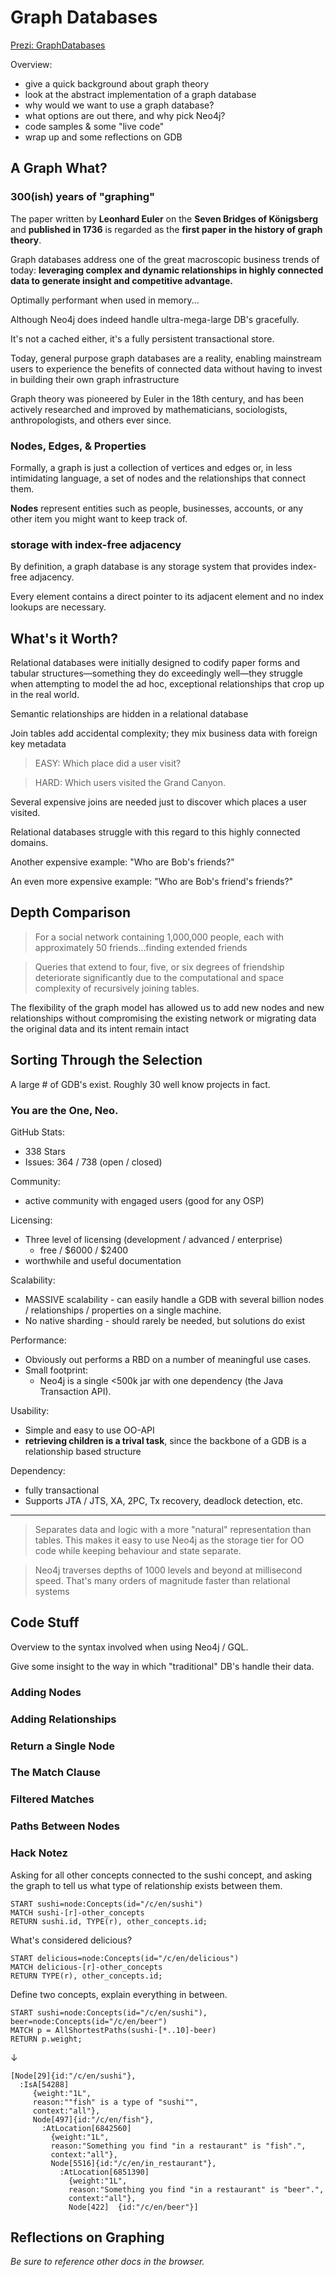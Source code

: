 # Graph Databases

[Prezi: GraphDatabases](http://prezi.com/jgx8vrvcntdk/?utm_campaign=share&utm_medium=copy)

Overview:

- give a quick background about graph theory
- look at the abstract implementation of a graph database
- why would we want to use a graph database?
- what options are out there, and why pick Neo4j?
- code samples & some "live code"
- wrap up and some reflections on GDB

## A Graph What?

### 300(ish) years of "graphing"

The paper written by **Leonhard Euler** on the **Seven Bridges of Königsberg** and **published in 1736** is regarded as the **first paper in the history of graph theory**.

Graph databases address one of the great macroscopic business trends of today: **leveraging complex and dynamic relationships in highly connected data to generate insight and competitive advantage.**

Optimally performant when used in memory... 

Although Neo4j does indeed handle ultra-mega-large DB's gracefully.

It's not a cached either, it's a fully persistent transactional store.

Today, general purpose graph databases are a reality, enabling mainstream users to experience the benefits of connected data without having to invest in building their own graph infrastructure

Graph theory was pioneered by Euler in the 18th century, and has been actively researched and improved by mathematicians, sociologists, anthropologists, and others ever since.

### Nodes, Edges, & Properties

Formally, a graph is just a collection of vertices and edges or, in less intimidating language, a set of nodes and the relationships that connect them.

**Nodes** represent entities such as people, businesses, accounts, or any other item you might want to keep track of.

### storage with index-free adjacency

By definition, a graph database is any storage system that provides index-free adjacency.

Every element contains a direct pointer to its adjacent element and no index lookups are necessary.

## What's it Worth?

Relational databases were initially designed to codify paper forms and tabular structures—something they do exceedingly well—they struggle when attempting to model the ad hoc, exceptional relationships that crop up in the real world.

Semantic relationships are hidden in a relational database

Join tables add accidental complexity; they mix business data with foreign key
metadata

>EASY: Which place did a user visit?

>HARD: Which users visited the Grand Canyon.

Several expensive joins are needed just to discover which places a user visited.

Relational databases struggle with this regard to this highly connected domains.

Another expensive example: "Who are Bob's friends?"

An even more expensive example: "Who are Bob's friend's friends?"

## Depth Comparison

>For a social network containing 1,000,000 people, each with approximately 50 friends...finding extended friends

>Queries that extend to four, five, or six degrees of friendship deteriorate significantly due to the computational and space complexity of recursively joining tables.

The flexibility of the graph model has allowed us to add new nodes and new relationships without compromising the existing network or migrating data the original data and its intent remain intact

## Sorting Through the Selection

A large # of GDB's exist. Roughly 30 well know projects in fact.

### You are the One, Neo.

GitHub Stats:

- 338 Stars
- Issues: 364 / 738 (open / closed)

Community:

- active community with engaged users (good for any OSP)

Licensing:

- Three level of licensing (development / advanced / enterprise)
  - free / $6000 / $2400
- worthwhile and useful documentation

Scalability:

- MASSIVE scalability - can easily handle a GDB with several billion nodes / relationships / properties on a single machine.
- No native sharding - should rarely be needed, but solutions do exist

Performance:

- Obviously out performs a RBD on a number of meaningful use cases.
- Small footprint:
  - Neo4j is a single <500k jar with one dependency (the Java Transaction API).

Usability:

- Simple and easy to use OO-API
- **retrieving children is a trival task**, since the backbone of a GDB is a relationship based structure

Dependency:

- fully transactional
- Supports JTA / JTS, XA, 2PC, Tx recovery, deadlock detection, etc.

---

>Separates data and logic with a more "natural" representation than tables. This makes it easy to use Neo4j as the storage tier for OO code while keeping behaviour and state separate.

>Neo4j traverses depths of 1000 levels and beyond at millisecond speed. That's many orders of magnitude faster than relational systems

## Code Stuff

Overview to the syntax involved when using Neo4j / GQL.

Give some insight to the way in which "traditional" DB's handle their data.

### Adding Nodes

### Adding Relationships

### Return a Single Node

### The Match Clause

### Filtered Matches

### Paths Between Nodes

### Hack Notez

Asking for all other concepts connected to the sushi concept, and asking the graph to tell us what type of relationship exists between them.

```
START sushi=node:Concepts(id="/c/en/sushi")
MATCH sushi-[r]-other_concepts
RETURN sushi.id, TYPE(r), other_concepts.id;
```

What's considered delicious?

```
START delicious=node:Concepts(id="/c/en/delicious")
MATCH delicious-[r]-other_concepts
RETURN TYPE(r), other_concepts.id;
```

Define two concepts, explain everything in between.

```
START sushi=node:Concepts(id="/c/en/sushi"), beer=node:Concepts(id="/c/en/beer")
MATCH p = AllShortestPaths(sushi-[*..10]-beer)
RETURN p.weight;
```

↓

```
[Node[29]{id:"/c/en/sushi"},
  :IsA[54288]
     {weight:"1L",
     reason:""fish" is a type of "sushi"",
     context:"all"},
     Node[497]{id:"/c/en/fish"},
       :AtLocation[6842560]
         {weight:"1L",
         reason:"Something you find "in a restaurant" is "fish".",
         context:"all"},
         Node[5516]{id:"/c/en/in_restaurant"},
           :AtLocation[6851390]
             {weight:"1L",
             reason:"Something you find "in a restaurant" is "beer".",
             context:"all"},
             Node[422]  {id:"/c/en/beer"}]
```

## Reflections on Graphing

*Be sure to reference other docs in the browser.*